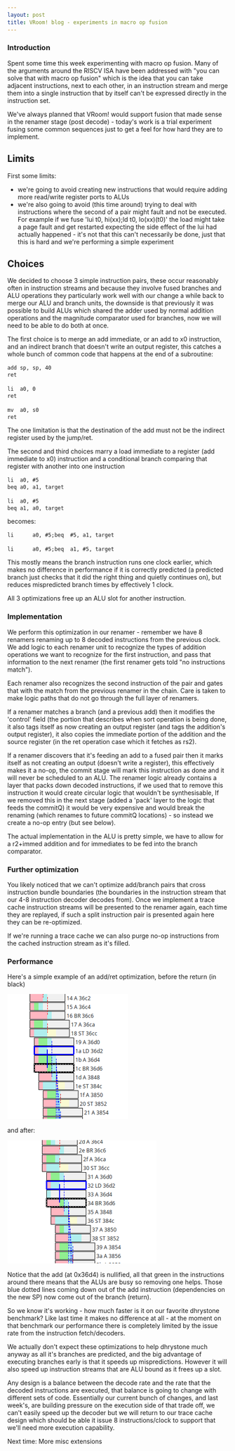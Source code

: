 ```yaml
---
layout: post
title: VRoom! blog - experiments in macro op fusion
---
```


### Introduction

Spent some time this week experimenting with macro op fusion. Many of the
arguments around the RISCV ISA have been addressed with "you can solve that
with macro op fusion" which is the idea that you can take adjacent instructions,
next to each other, in an instruction stream and merge them into a single instruction
that by itself can't be expressed directly in the instruction set.

We've always planned that VRoom! would support fusion that made sense in the
renamer stage (post decode) - today's work is a trial experiment fusing some
common sequences just to get a feel for how hard they are to implement.

## Limits

First some limits:

- we're going to avoid creating new instructions that would require
adding more read/write register ports to ALUs
-  we're also going to avoid (this time around)
trying to deal with instructions where the second of a pair might fault and not be executed.
For example if we fuse 'lui t0, hi(xx);ld t0, lo(xx)(t0)' the load might take a page fault
and get restarted expecting the side effect of the lui had actually happened - it's not that
this can't necessarily be done, just that this is hard and we're performing a simple experiment

## Choices

We decided to choose 3 simple instruction pairs, these occur reasonably often in instruction streams
and because they involve fused branches and ALU operations they particularly work well with
our change a while back to merge our ALU and branch units, the downside is that previously
it was possible to build ALUs which shared the adder used by normal addition operations
and the magnitude comparator used for branches, now we will need to be able to do both at once.

The first choice is to merge an add immediate, or an add to x0 instruction, and an indirect branch that doesn't
write an output register, this catches a whole bunch of common code that happens at the end
of a subroutine:

	add	sp, sp, 40
	ret

	li	a0, 0
	ret
	
	mv	a0, s0
	ret

The one limitation is that the destination of the add must not be the indirect register used by the jump/ret.

The second and third choices marry a load immediate to a register (add immediate to x0) instruction and a conditional
branch comparing that register with another into one instruction

	li	a0, #5
	beq	a0, a1, target

	li	a0, #5
	beq	a1, a0, target


becomes:

	li      a0, #5;beq	#5, a1, target

	li      a0, #5;beq	a1, #5, target

This mostly means the branch instruction runs one clock earlier, which makes no difference in 
performance if it
is correctly predicted (a predicted branch just checks that it did the right thing and
quietly continues on), but reduces mispredicted branch times by effectively 1 clock.

All 3 optimizations free up an ALU slot for another instruction.

### Implementation

We perform this optimization in our renamer - remember we have 8 renamers renaming up to 8 decoded
instructions from the previous clock. We add logic to each renamer unit to recognize the types of
addition operations we want to recognize for the first instruction, and pass that information to the
next renamer (the first renamer gets told "no instructions match").

Each renamer also recognizes the second instruction of the pair and gates that with the match from the
previous renamer in the chain. Care is taken to make logic paths that do not go through the full 
layer of renamers.

If a renamer matches a branch (and a previous add) then it modifies the 'control' field (the portion
that describes when sort operation is being done, it also tags itself as now creating an output register
(and tags the addition's output register), it also copies the immediate portion of the addition
and the source register (in the ret operation case which it fetches as rs2).

If a renamer discovers that it's feeding an add to a fused pair then it marks itself as not creating
an output (doesn't write a register), this effectively makes it a no-op, the commit stage
will mark this instruction as done and it will never be scheduled to an ALU. The renamer logic
already contains a layer that packs down decoded instructions, if we used that to remove this instruction
it would create circular logic that wouldn't be synthesisable, If we removed this in the next stage
(added a 'pack' layer to the logic that feeds the commitQ) it would be very expensive and would
break the renaming (which renames to future commitQ locations) - so instead we create a no-op
entry (but see below).

The actual implementation in the ALU is pretty simple, we have to allow for a r2+immed addition
and for immediates to be fed into the branch comparator.

### Further optimization

You likely noticed that we can't optimize add/branch pairs that cross instruction bundle boundaries (the boundaries in the instruction stream that our 4-8 instruction decoder decodes from). Once we implement
a trace cache instruction streams will be presented to the renamer again, each time they are replayed,
if such a split instruction pair is presented again here they can be re-optimized. 

If we're running a trace cache we can also purge no-op instructions from the cached instruction stream
as it's filled.

### Performance

Here's a simple example of an add/ret optimization, before the return (in black)

![placeholder](/public/images/before1.png "pipeline before change")

and after:

![placeholder](/public/images/after1.png "pipeline after change")

Notice that the add (at 0x36d4) is nullified, all that green in the instructions around there
means that the ALUs are busy so removing one helps. Those blue dotted lines coming down out of the
add instruction (dependencies on the new SP) now come out of the branch (return).

So we know it's working - how much faster is it on our favorite dhrystone benchmark? Like last time it makes no
difference at all - at the moment on that benchmark our performance there is completely limited by the issue
rate from the instruction fetch/decoders.

We actually don't expect these optimizations to help dhrystone much anyway as all it's branches are 
predicted, and the big advantage of executing branches early is that it speeds up mispredictions. However
it will also speed up instruction streams that are ALU bound as it frees up a slot.

Any design is a balance between the decode rate and the
rate that the decoded instructions are executed, that balance is going to change with different
sets of code.
Essentially our current bunch of changes, and last week's, are building pressure on the execution side
of that trade off, we can't easily speed up the decoder but we will return to our trace cache design
which should be able it issue 8 instructions/clock to support that we'll need more execution capability.
	



Next time: More misc extensions
